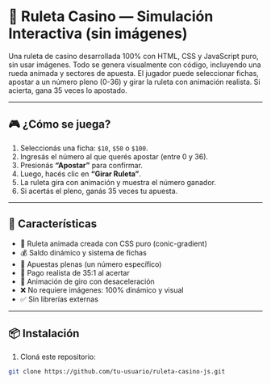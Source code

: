 # 🎰 Ruleta Casino — Simulación Interactiva (sin imágenes)

Una ruleta de casino desarrollada 100% con HTML, CSS y JavaScript puro, sin usar imágenes. Todo se genera visualmente con código, incluyendo una rueda animada y sectores de apuesta. El jugador puede seleccionar fichas, apostar a un número pleno (0-36) y girar la ruleta con animación realista. Si acierta, gana 35 veces lo apostado.

---

## 🎮 ¿Cómo se juega?

1. Seleccionás una ficha: `$10`, `$50` o `$100`.
2. Ingresás el número al que querés apostar (entre 0 y 36).
3. Presionás **“Apostar”** para confirmar.
4. Luego, hacés clic en **“Girar Ruleta”**.
5. La ruleta gira con animación y muestra el número ganador.
6. Si acertás el pleno, ganás 35 veces tu apuesta.

---

## 🚀 Características

- 🎡 Ruleta animada creada con CSS puro (conic-gradient)
- 💰 Saldo dinámico y sistema de fichas
- 🎯 Apuestas plenas (un número específico)
- 🧮 Pago realista de 35:1 al acertar
- 🔁 Animación de giro con desaceleración
- ❌ No requiere imágenes: 100% dinámico y visual
- ✅ Sin librerías externas

---

## 📦 Instalación

1. Cloná este repositorio:

```bash
git clone https://github.com/tu-usuario/ruleta-casino-js.git

